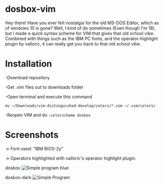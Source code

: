 # dosbox-vim

Hey there! Have you ever felt nostalgia for the old MS-DOS Editor, which as of windows 10 is gone? Well, I kind of do sometimes (Even though I'm 18), but I made a quick syntax scheme for VIM that gives that old school vibe. Combined with things such as the IBM PC fonts, and the operator-highlight plugin by valloric, it can really get you back to that old school vibe.

# Installation

-Download repository

-Get .vim files out to downloads folder

-Open terminal and execute this command

`mv ~/Downloads/vim-distinguished-develop/colors/*.vim ~/.vim/colors/`

-Reopen VIM and do `:colorscheme dosbox`


# Screenshots

-> Font used: "IBM BIOS-2y"

-> Operators highlighted with valloric's operator highlight plugin.

dosbox
![Simple program blue](https://www.dl.dropboxusercontent.com/s/ox5343yp1nbqubh/Screenshot%202017-06-25%2023.33.45%282%29.png?dl=0)

dosbox-dark
![Simple Program](https://www.dl.dropboxusercontent.com/s/bsu9l5pk60gwn0o/Screenshot%202017-06-25%2023.28.03%282%29.png?dl=0)
